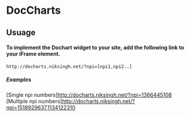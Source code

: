 # DocCharts
## Usuage
#### To implement the Dochart widget to your site, add the following link to your iFrame element. 
`http://docharts.niksingh.net/?npi=[npi1,npi2..]`

##### Examples

[Single npi numbers]http://docharts.niksingh.net/?npi=1366445108
[Multiple npi numbers]http://docharts.niksingh.net/?npi=1518929637,1134122310